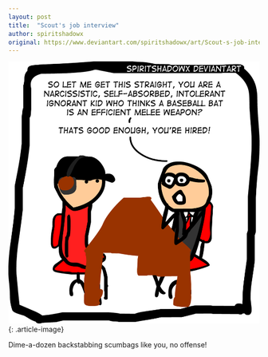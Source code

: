 ```yaml
---
layout: post
title:  "Scout's job interview"
author: spiritshadowx
original: https://www.deviantart.com/spiritshadowx/art/Scout-s-job-interview-305241393
---
```


![](/assets/img/2012-05-30.webp)
{: .article-image}

Dime-a-dozen backstabbing scumbags like you, no offense!
